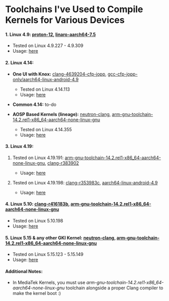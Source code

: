# Toolchains I've Used to Compile Kernels for Various Devices

#### 1. **Linux 4.9:** [proton-12](https://github.com/ravindu644/proton-12.git), [linaro-aarch64-7.5](https://kali.download/nethunter-images/toolchains/linaro-aarch64-7.5.tar.xz)

- Tested on Linux 4.9.227 - 4.9.309
- Usage: [here](https://github.com/ravindu644/kernel_samsung_a01/blob/0239d1e7970a506f0e57e2e6bd416a666ab46d9d/build.sh#L11)

#### 2. **Linux 4.14:**

- **One UI with Knox:** [clang-4639204-cfp-jopp](https://github.com/ravindu644/samsung_exynos9820_stock/tree/stable/toolchain/clang/host/linux-x86/clang-4639204-cfp-jopp), [gcc-cfp-jopp-only/aarch64-linux-android-4.9](https://github.com/ravindu644/samsung_exynos9820_stock/tree/stable/toolchain/gcc-cfp/gcc-cfp-jopp-only/aarch64-linux-android-4.9)
  - Tested on Linux 4.14.113
  - Usage: [here](https://github.com/ravindu644/samsung_exynos9820_stock/blob/b5e453e4ae7bd58ad5a92d2077dee7a15d72134c/build.sh#L60)

- **Common 4.14:** to-do

- **AOSP Based Kernels (lineage):** [neutron-clang](https://github.com/Neutron-Toolchains/antman), [arm-gnu-toolchain-14.2.rel1-x86_64-aarch64-none-linux-gnu](https://developer.arm.com/-/media/Files/downloads/gnu/14.2.rel1/binrel/arm-gnu-toolchain-14.2.rel1-x86_64-aarch64-none-linux-gnu.tar.xz)
  - Tested on Linux 4.14.355
  - Usage: [here](https://github.com/ravindu644/android_kernel_aosp_exynos9820/blob/36bb690483a22463d2d77e0431a1f19663c5a53e/build.sh#L46)

#### 3. **Linux 4.19:**

1. Tested on Linux 4.19.191: [arm-gnu-toolchain-14.2.rel1-x86_64-aarch64-none-linux-gnu](https://developer.arm.com/-/media/Files/downloads/gnu/14.2.rel1/binrel/arm-gnu-toolchain-14.2.rel1-x86_64-aarch64-none-linux-gnu.tar.xz), [clang-r383902](https://android.googlesource.com/platform//prebuilts/clang/host/linux-x86/+archive/3857008389202edac32d57008bb8c99d2c957f9d/clang-r383902.tar.gz)
   - Usage: [here](https://github.com/ravindu644/A346E_5G_Kernel/blob/1b05453c4d2d2b03634cd64e7c81eb5aa2b7512f/build_kernel.sh#L17)

2. Tested on Linux 4.19.198: [clang-r353983c](https://android.googlesource.com/platform/prebuilts/clang/host/linux-x86/+archive/refs/heads/emu-29.0-release/clang-r353983c.tar.gz), [aarch64-linux-android-4.9](https://github.com/ravindu644/android_kernel_a047f_eur/tree/sus/toolchain/gcc/linux-x86/aarch64/aarch64-linux-android-4.9)
   - Usage: [here](https://github.com/ravindu644/android_kernel_a047f_eur/blob/45ba5ede76bb5ba920445e410ba62344b1e9d878/build.sh#L17)

#### 4. **Linux 5.10:** [clang-r416183b](https://android.googlesource.com/platform//prebuilts/clang/host/linux-x86/+archive/b669748458572622ed716407611633c5415da25c/clang-r416183b.tar.gz), [arm-gnu-toolchain-14.2.rel1-x86_64-aarch64-none-linux-gnu](https://developer.arm.com/-/media/Files/downloads/gnu/14.2.rel1/binrel/arm-gnu-toolchain-14.2.rel1-x86_64-aarch64-none-linux-gnu.tar.xz)

- Tested on Linux 5.10.198
- Usage: [here](https://github.com/ravindu644/android_kernel_s23fe/blob/6413302587aa865a16bc04a9a835479ce3a4beee/build_kernel.sh#L15)

#### 5. **Linux 5.15 & any other GKI Kernel:** [neutron-clang](https://github.com/Neutron-Toolchains/antman), [arm-gnu-toolchain-14.2.rel1-x86_64-aarch64-none-linux-gnu](https://developer.arm.com/-/media/Files/downloads/gnu/14.2.rel1/binrel/arm-gnu-toolchain-14.2.rel1-x86_64-aarch64-none-linux-gnu.tar.xz)

- Tested on Linux 5.15.123 - 5.15.149
- Usage: [here](https://github.com/ravindu644/android_kernel_m145f_common/blob/c3a3a4ab9df28005200fa516f1a8ed9913bf50d6/build.sh#L27)

#### **Additional Notes:** 

- In MediaTek Kernels, you must use *arm-gnu-toolchain-14.2.rel1-x86_64-aarch64-none-linux-gnu* toolchain alongside a proper Clang compiler to make the kernel boot :)